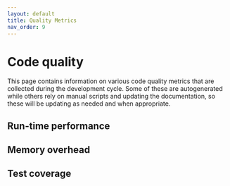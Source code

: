 ```yaml
---
layout: default
title: Quality Metrics
nav_order: 9
---
```


# Code quality

This page contains information on various code quality metrics
that are collected during the development cycle. Some of these
are autogenerated while others rely on manual scripts and updating
the documentation, so these will be updating as needed and when
appropriate.

## Run-time performance

<div id="timing"></div>
<script>
function mpld3_load_lib(url, callback){
  var s = document.createElement('script');
  s.src = url;
  s.async = true;
  s.onreadystatechange = s.onload = callback;
  s.onerror = function(){console.warn("failed to load library " + url);};
  document.getElementsByTagName("head")[0].appendChild(s);
}

if(typeof(mpld3) !== "undefined" && mpld3._mpld3IsLoaded){
   !function(mpld3){
       
       mpld3.draw_figure("timing", {"width": 640.0, "height": 480.0, "axes": [{"bbox": [0.125, 0.10999999999999999, 0.775, 0.77], "xlim": [18988.95, 19012.05], "ylim": [0.0, 2.0], "xdomain": [[2021, 11, 27, 22, 48, 0, 0.0], [2022, 0, 20, 1, 12, 0, 0.0]], "ydomain": [0.0, 2.0], "xscale": "date", "yscale": "linear", "axes": [{"position": "bottom", "nticks": 6, "tickvalues": null, "tickformat_formatter": "", "tickformat": null, "scale": "linear", "fontsize": 10.0, "grid": {"gridOn": true, "color": "#B0B0B0", "dasharray": "none", "alpha": 1.0}, "visible": true}, {"position": "left", "nticks": 9, "tickvalues": null, "tickformat_formatter": "", "tickformat": null, "scale": "linear", "fontsize": 10.0, "grid": {"gridOn": true, "color": "#B0B0B0", "dasharray": "none", "alpha": 1.0}, "visible": true}], "axesbg": "#FFFFFF", "axesbgalpha": null, "zoomable": true, "id": "el735894924897504", "lines": [{"data": "data01", "xindex": 0, "yindex": 1, "coordinates": "data", "id": "el735895004565664", "color": "#0000FF", "linewidth": 1.5, "dasharray": "none", "alpha": 1, "zorder": 2, "drawstyle": "default"}, {"data": "data01", "xindex": 0, "yindex": 2, "coordinates": "data", "id": "el735895004872096", "color": "#007F00", "linewidth": 1.5, "dasharray": "none", "alpha": 1, "zorder": 2, "drawstyle": "default"}, {"data": "data01", "xindex": 0, "yindex": 3, "coordinates": "data", "id": "el735895004873248", "color": "#FF0000", "linewidth": 1.5, "dasharray": "none", "alpha": 1, "zorder": 2, "drawstyle": "default"}, {"data": "data01", "xindex": 0, "yindex": 4, "coordinates": "data", "id": "el735895004972768", "color": "#00BFBF", "linewidth": 1.5, "dasharray": "none", "alpha": 1, "zorder": 2, "drawstyle": "default"}, {"data": "data02", "xindex": 0, "yindex": 1, "coordinates": "axes", "id": "el735895004975024", "color": "#0000FF", "linewidth": 1.5, "dasharray": "none", "alpha": 1, "zorder": 1000002.0, "drawstyle": "default"}, {"data": "data02", "xindex": 0, "yindex": 2, "coordinates": "axes", "id": "el735895005042736", "color": "#007F00", "linewidth": 1.5, "dasharray": "none", "alpha": 1, "zorder": 1000002.0, "drawstyle": "default"}, {"data": "data02", "xindex": 0, "yindex": 3, "coordinates": "axes", "id": "el735895005044416", "color": "#FF0000", "linewidth": 1.5, "dasharray": "none", "alpha": 1, "zorder": 1000002.0, "drawstyle": "default"}, {"data": "data02", "xindex": 0, "yindex": 4, "coordinates": "axes", "id": "el735895005075264", "color": "#00BFBF", "linewidth": 1.5, "dasharray": "none", "alpha": 1, "zorder": 1000002.0, "drawstyle": "default"}], "paths": [{"data": "data04", "xindex": 0, "yindex": 1, "coordinates": "axes", "pathcodes": ["M", "L", "S", "L", "S", "L", "S", "L", "S", "Z"], "id": "el735895004973488", "dasharray": "none", "alpha": 0.8, "facecolor": "rgba(255, 255, 255, 0.8)", "edgecolor": "rgba(204, 204, 204, 0.8)", "edgewidth": 1.0, "zorder": 1000000.0}], "markers": [{"data": "data01", "xindex": 0, "yindex": 1, "coordinates": "data", "id": "el735895004565664pts", "facecolor": "#0000FF", "edgecolor": "#0000FF", "edgewidth": 1.0, "alpha": 1, "zorder": 2, "markerpath": [[[0.0, 3.0], [0.7956093000000001, 3.0], [1.5587396123545605, 2.683901074764725], [2.121320343559643, 2.121320343559643], [2.683901074764725, 1.5587396123545605], [3.0, 0.7956093000000001], [3.0, 0.0], [3.0, -0.7956093000000001], [2.683901074764725, -1.5587396123545605], [2.121320343559643, -2.121320343559643], [1.5587396123545605, -2.683901074764725], [0.7956093000000001, -3.0], [0.0, -3.0], [-0.7956093000000001, -3.0], [-1.5587396123545605, -2.683901074764725], [-2.121320343559643, -2.121320343559643], [-2.683901074764725, -1.5587396123545605], [-3.0, -0.7956093000000001], [-3.0, 0.0], [-3.0, 0.7956093000000001], [-2.683901074764725, 1.5587396123545605], [-2.121320343559643, 2.121320343559643], [-1.5587396123545605, 2.683901074764725], [-0.7956093000000001, 3.0], [0.0, 3.0]], ["M", "C", "C", "C", "C", "C", "C", "C", "C", "Z"]]}, {"data": "data01", "xindex": 0, "yindex": 2, "coordinates": "data", "id": "el735895004872096pts", "facecolor": "#007F00", "edgecolor": "#007F00", "edgewidth": 1.0, "alpha": 1, "zorder": 2, "markerpath": [[[0.0, 3.0], [0.7956093000000001, 3.0], [1.5587396123545605, 2.683901074764725], [2.121320343559643, 2.121320343559643], [2.683901074764725, 1.5587396123545605], [3.0, 0.7956093000000001], [3.0, 0.0], [3.0, -0.7956093000000001], [2.683901074764725, -1.5587396123545605], [2.121320343559643, -2.121320343559643], [1.5587396123545605, -2.683901074764725], [0.7956093000000001, -3.0], [0.0, -3.0], [-0.7956093000000001, -3.0], [-1.5587396123545605, -2.683901074764725], [-2.121320343559643, -2.121320343559643], [-2.683901074764725, -1.5587396123545605], [-3.0, -0.7956093000000001], [-3.0, 0.0], [-3.0, 0.7956093000000001], [-2.683901074764725, 1.5587396123545605], [-2.121320343559643, 2.121320343559643], [-1.5587396123545605, 2.683901074764725], [-0.7956093000000001, 3.0], [0.0, 3.0]], ["M", "C", "C", "C", "C", "C", "C", "C", "C", "Z"]]}, {"data": "data01", "xindex": 0, "yindex": 3, "coordinates": "data", "id": "el735895004873248pts", "facecolor": "#FF0000", "edgecolor": "#FF0000", "edgewidth": 1.0, "alpha": 1, "zorder": 2, "markerpath": [[[0.0, 3.0], [0.7956093000000001, 3.0], [1.5587396123545605, 2.683901074764725], [2.121320343559643, 2.121320343559643], [2.683901074764725, 1.5587396123545605], [3.0, 0.7956093000000001], [3.0, 0.0], [3.0, -0.7956093000000001], [2.683901074764725, -1.5587396123545605], [2.121320343559643, -2.121320343559643], [1.5587396123545605, -2.683901074764725], [0.7956093000000001, -3.0], [0.0, -3.0], [-0.7956093000000001, -3.0], [-1.5587396123545605, -2.683901074764725], [-2.121320343559643, -2.121320343559643], [-2.683901074764725, -1.5587396123545605], [-3.0, -0.7956093000000001], [-3.0, 0.0], [-3.0, 0.7956093000000001], [-2.683901074764725, 1.5587396123545605], [-2.121320343559643, 2.121320343559643], [-1.5587396123545605, 2.683901074764725], [-0.7956093000000001, 3.0], [0.0, 3.0]], ["M", "C", "C", "C", "C", "C", "C", "C", "C", "Z"]]}, {"data": "data01", "xindex": 0, "yindex": 5, "coordinates": "data", "id": "el735895004972768pts", "facecolor": "#00BFBF", "edgecolor": "#00BFBF", "edgewidth": 1.0, "alpha": 1, "zorder": 2, "markerpath": [[[0.0, 3.0], [0.7956093000000001, 3.0], [1.5587396123545605, 2.683901074764725], [2.121320343559643, 2.121320343559643], [2.683901074764725, 1.5587396123545605], [3.0, 0.7956093000000001], [3.0, 0.0], [3.0, -0.7956093000000001], [2.683901074764725, -1.5587396123545605], [2.121320343559643, -2.121320343559643], [1.5587396123545605, -2.683901074764725], [0.7956093000000001, -3.0], [0.0, -3.0], [-0.7956093000000001, -3.0], [-1.5587396123545605, -2.683901074764725], [-2.121320343559643, -2.121320343559643], [-2.683901074764725, -1.5587396123545605], [-3.0, -0.7956093000000001], [-3.0, 0.0], [-3.0, 0.7956093000000001], [-2.683901074764725, 1.5587396123545605], [-2.121320343559643, 2.121320343559643], [-1.5587396123545605, 2.683901074764725], [-0.7956093000000001, 3.0], [0.0, 3.0]], ["M", "C", "C", "C", "C", "C", "C", "C", "C", "Z"]]}, {"data": "data03", "xindex": 0, "yindex": 1, "coordinates": "axes", "id": "el735895004975312pts", "facecolor": "#0000FF", "edgecolor": "#0000FF", "edgewidth": 1.0, "alpha": 1, "zorder": 1000002.0, "markerpath": [[[0.0, 3.0], [0.7956093000000001, 3.0], [1.5587396123545605, 2.683901074764725], [2.121320343559643, 2.121320343559643], [2.683901074764725, 1.5587396123545605], [3.0, 0.7956093000000001], [3.0, 0.0], [3.0, -0.7956093000000001], [2.683901074764725, -1.5587396123545605], [2.121320343559643, -2.121320343559643], [1.5587396123545605, -2.683901074764725], [0.7956093000000001, -3.0], [0.0, -3.0], [-0.7956093000000001, -3.0], [-1.5587396123545605, -2.683901074764725], [-2.121320343559643, -2.121320343559643], [-2.683901074764725, -1.5587396123545605], [-3.0, -0.7956093000000001], [-3.0, 0.0], [-3.0, 0.7956093000000001], [-2.683901074764725, 1.5587396123545605], [-2.121320343559643, 2.121320343559643], [-1.5587396123545605, 2.683901074764725], [-0.7956093000000001, 3.0], [0.0, 3.0]], ["M", "C", "C", "C", "C", "C", "C", "C", "C", "Z"]]}, {"data": "data03", "xindex": 0, "yindex": 2, "coordinates": "axes", "id": "el735895004975168pts", "facecolor": "#007F00", "edgecolor": "#007F00", "edgewidth": 1.0, "alpha": 1, "zorder": 1000002.0, "markerpath": [[[0.0, 3.0], [0.7956093000000001, 3.0], [1.5587396123545605, 2.683901074764725], [2.121320343559643, 2.121320343559643], [2.683901074764725, 1.5587396123545605], [3.0, 0.7956093000000001], [3.0, 0.0], [3.0, -0.7956093000000001], [2.683901074764725, -1.5587396123545605], [2.121320343559643, -2.121320343559643], [1.5587396123545605, -2.683901074764725], [0.7956093000000001, -3.0], [0.0, -3.0], [-0.7956093000000001, -3.0], [-1.5587396123545605, -2.683901074764725], [-2.121320343559643, -2.121320343559643], [-2.683901074764725, -1.5587396123545605], [-3.0, -0.7956093000000001], [-3.0, 0.0], [-3.0, 0.7956093000000001], [-2.683901074764725, 1.5587396123545605], [-2.121320343559643, 2.121320343559643], [-1.5587396123545605, 2.683901074764725], [-0.7956093000000001, 3.0], [0.0, 3.0]], ["M", "C", "C", "C", "C", "C", "C", "C", "C", "Z"]]}, {"data": "data03", "xindex": 0, "yindex": 3, "coordinates": "axes", "id": "el735895005044704pts", "facecolor": "#FF0000", "edgecolor": "#FF0000", "edgewidth": 1.0, "alpha": 1, "zorder": 1000002.0, "markerpath": [[[0.0, 3.0], [0.7956093000000001, 3.0], [1.5587396123545605, 2.683901074764725], [2.121320343559643, 2.121320343559643], [2.683901074764725, 1.5587396123545605], [3.0, 0.7956093000000001], [3.0, 0.0], [3.0, -0.7956093000000001], [2.683901074764725, -1.5587396123545605], [2.121320343559643, -2.121320343559643], [1.5587396123545605, -2.683901074764725], [0.7956093000000001, -3.0], [0.0, -3.0], [-0.7956093000000001, -3.0], [-1.5587396123545605, -2.683901074764725], [-2.121320343559643, -2.121320343559643], [-2.683901074764725, -1.5587396123545605], [-3.0, -0.7956093000000001], [-3.0, 0.0], [-3.0, 0.7956093000000001], [-2.683901074764725, 1.5587396123545605], [-2.121320343559643, 2.121320343559643], [-1.5587396123545605, 2.683901074764725], [-0.7956093000000001, 3.0], [0.0, 3.0]], ["M", "C", "C", "C", "C", "C", "C", "C", "C", "Z"]]}, {"data": "data03", "xindex": 0, "yindex": 4, "coordinates": "axes", "id": "el735895005075552pts", "facecolor": "#00BFBF", "edgecolor": "#00BFBF", "edgewidth": 1.0, "alpha": 1, "zorder": 1000002.0, "markerpath": [[[0.0, 3.0], [0.7956093000000001, 3.0], [1.5587396123545605, 2.683901074764725], [2.121320343559643, 2.121320343559643], [2.683901074764725, 1.5587396123545605], [3.0, 0.7956093000000001], [3.0, 0.0], [3.0, -0.7956093000000001], [2.683901074764725, -1.5587396123545605], [2.121320343559643, -2.121320343559643], [1.5587396123545605, -2.683901074764725], [0.7956093000000001, -3.0], [0.0, -3.0], [-0.7956093000000001, -3.0], [-1.5587396123545605, -2.683901074764725], [-2.121320343559643, -2.121320343559643], [-2.683901074764725, -1.5587396123545605], [-3.0, -0.7956093000000001], [-3.0, 0.0], [-3.0, 0.7956093000000001], [-2.683901074764725, 1.5587396123545605], [-2.121320343559643, 2.121320343559643], [-1.5587396123545605, 2.683901074764725], [-0.7956093000000001, 3.0], [0.0, 3.0]], ["M", "C", "C", "C", "C", "C", "C", "C", "C", "Z"]]}], "texts": [{"text": "Commit date", "position": [0.5, -0.07921476671476674], "coordinates": "axes", "h_anchor": "middle", "v_baseline": "hanging", "rotation": -0.0, "fontsize": 10.0, "color": "#000000", "alpha": 1, "zorder": 3, "id": "el735895004562976"}, {"text": "Time to solution (s)", "position": [-0.09279793906810037, 0.5], "coordinates": "axes", "h_anchor": "middle", "v_baseline": "auto", "rotation": -90.0, "fontsize": 10.0, "color": "#000000", "alpha": 1, "zorder": 3, "id": "el735895004564416"}, {"text": "5x5 Wind Farm Timing Test", "position": [0.5, 1.0225468975468974], "coordinates": "axes", "h_anchor": "middle", "v_baseline": "auto", "rotation": -0.0, "fontsize": 12.0, "color": "#000000", "alpha": 1, "zorder": 3, "id": "el735895004656400"}, {"text": "Jensen / Jimenez", "position": [0.10360663082437274, 0.21194083694083696], "coordinates": "axes", "h_anchor": "start", "v_baseline": "auto", "rotation": -0.0, "fontsize": 10.0, "color": "#000000", "alpha": 1, "zorder": 1000003.0, "id": "el735895004974208"}, {"text": "Gauss", "position": [0.10360663082437274, 0.15527296777296776], "coordinates": "axes", "h_anchor": "start", "v_baseline": "auto", "rotation": -0.0, "fontsize": 10.0, "color": "#000000", "alpha": 1, "zorder": 1000003.0, "id": "el735895005041920"}, {"text": "GCH", "position": [0.10360663082437274, 0.09860509860509861], "coordinates": "axes", "h_anchor": "start", "v_baseline": "auto", "rotation": -0.0, "fontsize": 10.0, "color": "#000000", "alpha": 1, "zorder": 1000003.0, "id": "el735895005043600"}, {"text": "Cumulative-Curl", "position": [0.10360663082437274, 0.04193722943722944], "coordinates": "axes", "h_anchor": "start", "v_baseline": "auto", "rotation": -0.0, "fontsize": 10.0, "color": "#000000", "alpha": 1, "zorder": 1000003.0, "id": "el735895005045712"}], "collections": [], "images": [], "sharex": [], "sharey": []}], "data": {"data01": [[18990.0, 1.269101, 1.258412, 1.643206, NaN, NaN], [18995.0, 0.68672, 1.235425, 1.802601, NaN, NaN], [18996.0, 0.433525, 0.906505, 1.517391, NaN, NaN], [18998.0, 0.446517, 0.926989, 1.495375, NaN, NaN], [19002.0, 0.422206, 0.910346, 1.50433, NaN, NaN], [19003.0, 0.433348, 0.902654, 1.572844, NaN, NaN], [19004.0, 0.433827, 0.906263, 1.541356, NaN, NaN], [19005.0, 0.440752, 0.924481, 1.487576, NaN, NaN], [19006.0, 0.449687, 0.909984, 1.54074, NaN, NaN], [19006.0, 0.437149, 0.878757, 1.576347, NaN, NaN], [19010.0, 0.489827, 0.93064, 1.547447, 1.39845, 1.39845], [19011.0, 0.529105, 0.957416, 1.550028, 1.340964, 1.340964]], "data02": [[0.025201612903225812, 0.22509319384319387, 0.16842532467532467, 0.11175745550745551, 0.05508958633958634], [0.0812051971326165, 0.22509319384319387, 0.16842532467532467, 0.11175745550745551, 0.05508958633958634]], "data03": [[0.05320340501792115, 0.22509319384319387, 0.16842532467532467, 0.11175745550745551, 0.05508958633958634]], "data04": [[0.01960125448028671, 0.018789081289081272], [0.33803763440860213, 0.018789081289081272], [0.3436379928315413, 0.018789081289081272], [0.3436379928315413, 0.026304713804713803], [0.3436379928315413, 0.2492183742183742], [0.3436379928315413, 0.2567340067340067], [0.33803763440860213, 0.2567340067340067], [0.01960125448028671, 0.2567340067340067], [0.014000896057347667, 0.2567340067340067], [0.014000896057347667, 0.2492183742183742], [0.014000896057347667, 0.026304713804713803], [0.014000896057347667, 0.018789081289081272], [0.01960125448028671, 0.018789081289081272]]}, "id": "el735894924635744", "plugins": [{"type": "reset"}, {"type": "zoom", "button": true, "enabled": false}, {"type": "boxzoom", "button": true, "enabled": false}]});
   }(mpld3);
}else if(typeof define === "function" && define.amd){
   require.config({paths: {d3: "https://d3js.org/d3.v5"}});
   require(["d3"], function(d3){
      window.d3 = d3;
      mpld3_load_lib("https://mpld3.github.io/js/mpld3.v0.5.7.js", function(){
         
         mpld3.draw_figure("timing", {"width": 640.0, "height": 480.0, "axes": [{"bbox": [0.125, 0.10999999999999999, 0.775, 0.77], "xlim": [18988.95, 19012.05], "ylim": [0.0, 2.0], "xdomain": [[2021, 11, 27, 22, 48, 0, 0.0], [2022, 0, 20, 1, 12, 0, 0.0]], "ydomain": [0.0, 2.0], "xscale": "date", "yscale": "linear", "axes": [{"position": "bottom", "nticks": 6, "tickvalues": null, "tickformat_formatter": "", "tickformat": null, "scale": "linear", "fontsize": 10.0, "grid": {"gridOn": true, "color": "#B0B0B0", "dasharray": "none", "alpha": 1.0}, "visible": true}, {"position": "left", "nticks": 9, "tickvalues": null, "tickformat_formatter": "", "tickformat": null, "scale": "linear", "fontsize": 10.0, "grid": {"gridOn": true, "color": "#B0B0B0", "dasharray": "none", "alpha": 1.0}, "visible": true}], "axesbg": "#FFFFFF", "axesbgalpha": null, "zoomable": true, "id": "el735894924897504", "lines": [{"data": "data01", "xindex": 0, "yindex": 1, "coordinates": "data", "id": "el735895004565664", "color": "#0000FF", "linewidth": 1.5, "dasharray": "none", "alpha": 1, "zorder": 2, "drawstyle": "default"}, {"data": "data01", "xindex": 0, "yindex": 2, "coordinates": "data", "id": "el735895004872096", "color": "#007F00", "linewidth": 1.5, "dasharray": "none", "alpha": 1, "zorder": 2, "drawstyle": "default"}, {"data": "data01", "xindex": 0, "yindex": 3, "coordinates": "data", "id": "el735895004873248", "color": "#FF0000", "linewidth": 1.5, "dasharray": "none", "alpha": 1, "zorder": 2, "drawstyle": "default"}, {"data": "data01", "xindex": 0, "yindex": 4, "coordinates": "data", "id": "el735895004972768", "color": "#00BFBF", "linewidth": 1.5, "dasharray": "none", "alpha": 1, "zorder": 2, "drawstyle": "default"}, {"data": "data02", "xindex": 0, "yindex": 1, "coordinates": "axes", "id": "el735895004975024", "color": "#0000FF", "linewidth": 1.5, "dasharray": "none", "alpha": 1, "zorder": 1000002.0, "drawstyle": "default"}, {"data": "data02", "xindex": 0, "yindex": 2, "coordinates": "axes", "id": "el735895005042736", "color": "#007F00", "linewidth": 1.5, "dasharray": "none", "alpha": 1, "zorder": 1000002.0, "drawstyle": "default"}, {"data": "data02", "xindex": 0, "yindex": 3, "coordinates": "axes", "id": "el735895005044416", "color": "#FF0000", "linewidth": 1.5, "dasharray": "none", "alpha": 1, "zorder": 1000002.0, "drawstyle": "default"}, {"data": "data02", "xindex": 0, "yindex": 4, "coordinates": "axes", "id": "el735895005075264", "color": "#00BFBF", "linewidth": 1.5, "dasharray": "none", "alpha": 1, "zorder": 1000002.0, "drawstyle": "default"}], "paths": [{"data": "data04", "xindex": 0, "yindex": 1, "coordinates": "axes", "pathcodes": ["M", "L", "S", "L", "S", "L", "S", "L", "S", "Z"], "id": "el735895004973488", "dasharray": "none", "alpha": 0.8, "facecolor": "rgba(255, 255, 255, 0.8)", "edgecolor": "rgba(204, 204, 204, 0.8)", "edgewidth": 1.0, "zorder": 1000000.0}], "markers": [{"data": "data01", "xindex": 0, "yindex": 1, "coordinates": "data", "id": "el735895004565664pts", "facecolor": "#0000FF", "edgecolor": "#0000FF", "edgewidth": 1.0, "alpha": 1, "zorder": 2, "markerpath": [[[0.0, 3.0], [0.7956093000000001, 3.0], [1.5587396123545605, 2.683901074764725], [2.121320343559643, 2.121320343559643], [2.683901074764725, 1.5587396123545605], [3.0, 0.7956093000000001], [3.0, 0.0], [3.0, -0.7956093000000001], [2.683901074764725, -1.5587396123545605], [2.121320343559643, -2.121320343559643], [1.5587396123545605, -2.683901074764725], [0.7956093000000001, -3.0], [0.0, -3.0], [-0.7956093000000001, -3.0], [-1.5587396123545605, -2.683901074764725], [-2.121320343559643, -2.121320343559643], [-2.683901074764725, -1.5587396123545605], [-3.0, -0.7956093000000001], [-3.0, 0.0], [-3.0, 0.7956093000000001], [-2.683901074764725, 1.5587396123545605], [-2.121320343559643, 2.121320343559643], [-1.5587396123545605, 2.683901074764725], [-0.7956093000000001, 3.0], [0.0, 3.0]], ["M", "C", "C", "C", "C", "C", "C", "C", "C", "Z"]]}, {"data": "data01", "xindex": 0, "yindex": 2, "coordinates": "data", "id": "el735895004872096pts", "facecolor": "#007F00", "edgecolor": "#007F00", "edgewidth": 1.0, "alpha": 1, "zorder": 2, "markerpath": [[[0.0, 3.0], [0.7956093000000001, 3.0], [1.5587396123545605, 2.683901074764725], [2.121320343559643, 2.121320343559643], [2.683901074764725, 1.5587396123545605], [3.0, 0.7956093000000001], [3.0, 0.0], [3.0, -0.7956093000000001], [2.683901074764725, -1.5587396123545605], [2.121320343559643, -2.121320343559643], [1.5587396123545605, -2.683901074764725], [0.7956093000000001, -3.0], [0.0, -3.0], [-0.7956093000000001, -3.0], [-1.5587396123545605, -2.683901074764725], [-2.121320343559643, -2.121320343559643], [-2.683901074764725, -1.5587396123545605], [-3.0, -0.7956093000000001], [-3.0, 0.0], [-3.0, 0.7956093000000001], [-2.683901074764725, 1.5587396123545605], [-2.121320343559643, 2.121320343559643], [-1.5587396123545605, 2.683901074764725], [-0.7956093000000001, 3.0], [0.0, 3.0]], ["M", "C", "C", "C", "C", "C", "C", "C", "C", "Z"]]}, {"data": "data01", "xindex": 0, "yindex": 3, "coordinates": "data", "id": "el735895004873248pts", "facecolor": "#FF0000", "edgecolor": "#FF0000", "edgewidth": 1.0, "alpha": 1, "zorder": 2, "markerpath": [[[0.0, 3.0], [0.7956093000000001, 3.0], [1.5587396123545605, 2.683901074764725], [2.121320343559643, 2.121320343559643], [2.683901074764725, 1.5587396123545605], [3.0, 0.7956093000000001], [3.0, 0.0], [3.0, -0.7956093000000001], [2.683901074764725, -1.5587396123545605], [2.121320343559643, -2.121320343559643], [1.5587396123545605, -2.683901074764725], [0.7956093000000001, -3.0], [0.0, -3.0], [-0.7956093000000001, -3.0], [-1.5587396123545605, -2.683901074764725], [-2.121320343559643, -2.121320343559643], [-2.683901074764725, -1.5587396123545605], [-3.0, -0.7956093000000001], [-3.0, 0.0], [-3.0, 0.7956093000000001], [-2.683901074764725, 1.5587396123545605], [-2.121320343559643, 2.121320343559643], [-1.5587396123545605, 2.683901074764725], [-0.7956093000000001, 3.0], [0.0, 3.0]], ["M", "C", "C", "C", "C", "C", "C", "C", "C", "Z"]]}, {"data": "data01", "xindex": 0, "yindex": 5, "coordinates": "data", "id": "el735895004972768pts", "facecolor": "#00BFBF", "edgecolor": "#00BFBF", "edgewidth": 1.0, "alpha": 1, "zorder": 2, "markerpath": [[[0.0, 3.0], [0.7956093000000001, 3.0], [1.5587396123545605, 2.683901074764725], [2.121320343559643, 2.121320343559643], [2.683901074764725, 1.5587396123545605], [3.0, 0.7956093000000001], [3.0, 0.0], [3.0, -0.7956093000000001], [2.683901074764725, -1.5587396123545605], [2.121320343559643, -2.121320343559643], [1.5587396123545605, -2.683901074764725], [0.7956093000000001, -3.0], [0.0, -3.0], [-0.7956093000000001, -3.0], [-1.5587396123545605, -2.683901074764725], [-2.121320343559643, -2.121320343559643], [-2.683901074764725, -1.5587396123545605], [-3.0, -0.7956093000000001], [-3.0, 0.0], [-3.0, 0.7956093000000001], [-2.683901074764725, 1.5587396123545605], [-2.121320343559643, 2.121320343559643], [-1.5587396123545605, 2.683901074764725], [-0.7956093000000001, 3.0], [0.0, 3.0]], ["M", "C", "C", "C", "C", "C", "C", "C", "C", "Z"]]}, {"data": "data03", "xindex": 0, "yindex": 1, "coordinates": "axes", "id": "el735895004975312pts", "facecolor": "#0000FF", "edgecolor": "#0000FF", "edgewidth": 1.0, "alpha": 1, "zorder": 1000002.0, "markerpath": [[[0.0, 3.0], [0.7956093000000001, 3.0], [1.5587396123545605, 2.683901074764725], [2.121320343559643, 2.121320343559643], [2.683901074764725, 1.5587396123545605], [3.0, 0.7956093000000001], [3.0, 0.0], [3.0, -0.7956093000000001], [2.683901074764725, -1.5587396123545605], [2.121320343559643, -2.121320343559643], [1.5587396123545605, -2.683901074764725], [0.7956093000000001, -3.0], [0.0, -3.0], [-0.7956093000000001, -3.0], [-1.5587396123545605, -2.683901074764725], [-2.121320343559643, -2.121320343559643], [-2.683901074764725, -1.5587396123545605], [-3.0, -0.7956093000000001], [-3.0, 0.0], [-3.0, 0.7956093000000001], [-2.683901074764725, 1.5587396123545605], [-2.121320343559643, 2.121320343559643], [-1.5587396123545605, 2.683901074764725], [-0.7956093000000001, 3.0], [0.0, 3.0]], ["M", "C", "C", "C", "C", "C", "C", "C", "C", "Z"]]}, {"data": "data03", "xindex": 0, "yindex": 2, "coordinates": "axes", "id": "el735895004975168pts", "facecolor": "#007F00", "edgecolor": "#007F00", "edgewidth": 1.0, "alpha": 1, "zorder": 1000002.0, "markerpath": [[[0.0, 3.0], [0.7956093000000001, 3.0], [1.5587396123545605, 2.683901074764725], [2.121320343559643, 2.121320343559643], [2.683901074764725, 1.5587396123545605], [3.0, 0.7956093000000001], [3.0, 0.0], [3.0, -0.7956093000000001], [2.683901074764725, -1.5587396123545605], [2.121320343559643, -2.121320343559643], [1.5587396123545605, -2.683901074764725], [0.7956093000000001, -3.0], [0.0, -3.0], [-0.7956093000000001, -3.0], [-1.5587396123545605, -2.683901074764725], [-2.121320343559643, -2.121320343559643], [-2.683901074764725, -1.5587396123545605], [-3.0, -0.7956093000000001], [-3.0, 0.0], [-3.0, 0.7956093000000001], [-2.683901074764725, 1.5587396123545605], [-2.121320343559643, 2.121320343559643], [-1.5587396123545605, 2.683901074764725], [-0.7956093000000001, 3.0], [0.0, 3.0]], ["M", "C", "C", "C", "C", "C", "C", "C", "C", "Z"]]}, {"data": "data03", "xindex": 0, "yindex": 3, "coordinates": "axes", "id": "el735895005044704pts", "facecolor": "#FF0000", "edgecolor": "#FF0000", "edgewidth": 1.0, "alpha": 1, "zorder": 1000002.0, "markerpath": [[[0.0, 3.0], [0.7956093000000001, 3.0], [1.5587396123545605, 2.683901074764725], [2.121320343559643, 2.121320343559643], [2.683901074764725, 1.5587396123545605], [3.0, 0.7956093000000001], [3.0, 0.0], [3.0, -0.7956093000000001], [2.683901074764725, -1.5587396123545605], [2.121320343559643, -2.121320343559643], [1.5587396123545605, -2.683901074764725], [0.7956093000000001, -3.0], [0.0, -3.0], [-0.7956093000000001, -3.0], [-1.5587396123545605, -2.683901074764725], [-2.121320343559643, -2.121320343559643], [-2.683901074764725, -1.5587396123545605], [-3.0, -0.7956093000000001], [-3.0, 0.0], [-3.0, 0.7956093000000001], [-2.683901074764725, 1.5587396123545605], [-2.121320343559643, 2.121320343559643], [-1.5587396123545605, 2.683901074764725], [-0.7956093000000001, 3.0], [0.0, 3.0]], ["M", "C", "C", "C", "C", "C", "C", "C", "C", "Z"]]}, {"data": "data03", "xindex": 0, "yindex": 4, "coordinates": "axes", "id": "el735895005075552pts", "facecolor": "#00BFBF", "edgecolor": "#00BFBF", "edgewidth": 1.0, "alpha": 1, "zorder": 1000002.0, "markerpath": [[[0.0, 3.0], [0.7956093000000001, 3.0], [1.5587396123545605, 2.683901074764725], [2.121320343559643, 2.121320343559643], [2.683901074764725, 1.5587396123545605], [3.0, 0.7956093000000001], [3.0, 0.0], [3.0, -0.7956093000000001], [2.683901074764725, -1.5587396123545605], [2.121320343559643, -2.121320343559643], [1.5587396123545605, -2.683901074764725], [0.7956093000000001, -3.0], [0.0, -3.0], [-0.7956093000000001, -3.0], [-1.5587396123545605, -2.683901074764725], [-2.121320343559643, -2.121320343559643], [-2.683901074764725, -1.5587396123545605], [-3.0, -0.7956093000000001], [-3.0, 0.0], [-3.0, 0.7956093000000001], [-2.683901074764725, 1.5587396123545605], [-2.121320343559643, 2.121320343559643], [-1.5587396123545605, 2.683901074764725], [-0.7956093000000001, 3.0], [0.0, 3.0]], ["M", "C", "C", "C", "C", "C", "C", "C", "C", "Z"]]}], "texts": [{"text": "Commit date", "position": [0.5, -0.07921476671476674], "coordinates": "axes", "h_anchor": "middle", "v_baseline": "hanging", "rotation": -0.0, "fontsize": 10.0, "color": "#000000", "alpha": 1, "zorder": 3, "id": "el735895004562976"}, {"text": "Time to solution (s)", "position": [-0.09279793906810037, 0.5], "coordinates": "axes", "h_anchor": "middle", "v_baseline": "auto", "rotation": -90.0, "fontsize": 10.0, "color": "#000000", "alpha": 1, "zorder": 3, "id": "el735895004564416"}, {"text": "5x5 Wind Farm Timing Test", "position": [0.5, 1.0225468975468974], "coordinates": "axes", "h_anchor": "middle", "v_baseline": "auto", "rotation": -0.0, "fontsize": 12.0, "color": "#000000", "alpha": 1, "zorder": 3, "id": "el735895004656400"}, {"text": "Jensen / Jimenez", "position": [0.10360663082437274, 0.21194083694083696], "coordinates": "axes", "h_anchor": "start", "v_baseline": "auto", "rotation": -0.0, "fontsize": 10.0, "color": "#000000", "alpha": 1, "zorder": 1000003.0, "id": "el735895004974208"}, {"text": "Gauss", "position": [0.10360663082437274, 0.15527296777296776], "coordinates": "axes", "h_anchor": "start", "v_baseline": "auto", "rotation": -0.0, "fontsize": 10.0, "color": "#000000", "alpha": 1, "zorder": 1000003.0, "id": "el735895005041920"}, {"text": "GCH", "position": [0.10360663082437274, 0.09860509860509861], "coordinates": "axes", "h_anchor": "start", "v_baseline": "auto", "rotation": -0.0, "fontsize": 10.0, "color": "#000000", "alpha": 1, "zorder": 1000003.0, "id": "el735895005043600"}, {"text": "Cumulative-Curl", "position": [0.10360663082437274, 0.04193722943722944], "coordinates": "axes", "h_anchor": "start", "v_baseline": "auto", "rotation": -0.0, "fontsize": 10.0, "color": "#000000", "alpha": 1, "zorder": 1000003.0, "id": "el735895005045712"}], "collections": [], "images": [], "sharex": [], "sharey": []}], "data": {"data01": [[18990.0, 1.269101, 1.258412, 1.643206, NaN, NaN], [18995.0, 0.68672, 1.235425, 1.802601, NaN, NaN], [18996.0, 0.433525, 0.906505, 1.517391, NaN, NaN], [18998.0, 0.446517, 0.926989, 1.495375, NaN, NaN], [19002.0, 0.422206, 0.910346, 1.50433, NaN, NaN], [19003.0, 0.433348, 0.902654, 1.572844, NaN, NaN], [19004.0, 0.433827, 0.906263, 1.541356, NaN, NaN], [19005.0, 0.440752, 0.924481, 1.487576, NaN, NaN], [19006.0, 0.449687, 0.909984, 1.54074, NaN, NaN], [19006.0, 0.437149, 0.878757, 1.576347, NaN, NaN], [19010.0, 0.489827, 0.93064, 1.547447, 1.39845, 1.39845], [19011.0, 0.529105, 0.957416, 1.550028, 1.340964, 1.340964]], "data02": [[0.025201612903225812, 0.22509319384319387, 0.16842532467532467, 0.11175745550745551, 0.05508958633958634], [0.0812051971326165, 0.22509319384319387, 0.16842532467532467, 0.11175745550745551, 0.05508958633958634]], "data03": [[0.05320340501792115, 0.22509319384319387, 0.16842532467532467, 0.11175745550745551, 0.05508958633958634]], "data04": [[0.01960125448028671, 0.018789081289081272], [0.33803763440860213, 0.018789081289081272], [0.3436379928315413, 0.018789081289081272], [0.3436379928315413, 0.026304713804713803], [0.3436379928315413, 0.2492183742183742], [0.3436379928315413, 0.2567340067340067], [0.33803763440860213, 0.2567340067340067], [0.01960125448028671, 0.2567340067340067], [0.014000896057347667, 0.2567340067340067], [0.014000896057347667, 0.2492183742183742], [0.014000896057347667, 0.026304713804713803], [0.014000896057347667, 0.018789081289081272], [0.01960125448028671, 0.018789081289081272]]}, "id": "el735894924635744", "plugins": [{"type": "reset"}, {"type": "zoom", "button": true, "enabled": false}, {"type": "boxzoom", "button": true, "enabled": false}]});
      });
    });
}else{
    mpld3_load_lib("https://d3js.org/d3.v5.js", function(){
         mpld3_load_lib("https://mpld3.github.io/js/mpld3.v0.5.7.js", function(){
                 
                 mpld3.draw_figure("timing", {"width": 640.0, "height": 480.0, "axes": [{"bbox": [0.125, 0.10999999999999999, 0.775, 0.77], "xlim": [18988.95, 19012.05], "ylim": [0.0, 2.0], "xdomain": [[2021, 11, 27, 22, 48, 0, 0.0], [2022, 0, 20, 1, 12, 0, 0.0]], "ydomain": [0.0, 2.0], "xscale": "date", "yscale": "linear", "axes": [{"position": "bottom", "nticks": 6, "tickvalues": null, "tickformat_formatter": "", "tickformat": null, "scale": "linear", "fontsize": 10.0, "grid": {"gridOn": true, "color": "#B0B0B0", "dasharray": "none", "alpha": 1.0}, "visible": true}, {"position": "left", "nticks": 9, "tickvalues": null, "tickformat_formatter": "", "tickformat": null, "scale": "linear", "fontsize": 10.0, "grid": {"gridOn": true, "color": "#B0B0B0", "dasharray": "none", "alpha": 1.0}, "visible": true}], "axesbg": "#FFFFFF", "axesbgalpha": null, "zoomable": true, "id": "el735894924897504", "lines": [{"data": "data01", "xindex": 0, "yindex": 1, "coordinates": "data", "id": "el735895004565664", "color": "#0000FF", "linewidth": 1.5, "dasharray": "none", "alpha": 1, "zorder": 2, "drawstyle": "default"}, {"data": "data01", "xindex": 0, "yindex": 2, "coordinates": "data", "id": "el735895004872096", "color": "#007F00", "linewidth": 1.5, "dasharray": "none", "alpha": 1, "zorder": 2, "drawstyle": "default"}, {"data": "data01", "xindex": 0, "yindex": 3, "coordinates": "data", "id": "el735895004873248", "color": "#FF0000", "linewidth": 1.5, "dasharray": "none", "alpha": 1, "zorder": 2, "drawstyle": "default"}, {"data": "data01", "xindex": 0, "yindex": 4, "coordinates": "data", "id": "el735895004972768", "color": "#00BFBF", "linewidth": 1.5, "dasharray": "none", "alpha": 1, "zorder": 2, "drawstyle": "default"}, {"data": "data02", "xindex": 0, "yindex": 1, "coordinates": "axes", "id": "el735895004975024", "color": "#0000FF", "linewidth": 1.5, "dasharray": "none", "alpha": 1, "zorder": 1000002.0, "drawstyle": "default"}, {"data": "data02", "xindex": 0, "yindex": 2, "coordinates": "axes", "id": "el735895005042736", "color": "#007F00", "linewidth": 1.5, "dasharray": "none", "alpha": 1, "zorder": 1000002.0, "drawstyle": "default"}, {"data": "data02", "xindex": 0, "yindex": 3, "coordinates": "axes", "id": "el735895005044416", "color": "#FF0000", "linewidth": 1.5, "dasharray": "none", "alpha": 1, "zorder": 1000002.0, "drawstyle": "default"}, {"data": "data02", "xindex": 0, "yindex": 4, "coordinates": "axes", "id": "el735895005075264", "color": "#00BFBF", "linewidth": 1.5, "dasharray": "none", "alpha": 1, "zorder": 1000002.0, "drawstyle": "default"}], "paths": [{"data": "data04", "xindex": 0, "yindex": 1, "coordinates": "axes", "pathcodes": ["M", "L", "S", "L", "S", "L", "S", "L", "S", "Z"], "id": "el735895004973488", "dasharray": "none", "alpha": 0.8, "facecolor": "rgba(255, 255, 255, 0.8)", "edgecolor": "rgba(204, 204, 204, 0.8)", "edgewidth": 1.0, "zorder": 1000000.0}], "markers": [{"data": "data01", "xindex": 0, "yindex": 1, "coordinates": "data", "id": "el735895004565664pts", "facecolor": "#0000FF", "edgecolor": "#0000FF", "edgewidth": 1.0, "alpha": 1, "zorder": 2, "markerpath": [[[0.0, 3.0], [0.7956093000000001, 3.0], [1.5587396123545605, 2.683901074764725], [2.121320343559643, 2.121320343559643], [2.683901074764725, 1.5587396123545605], [3.0, 0.7956093000000001], [3.0, 0.0], [3.0, -0.7956093000000001], [2.683901074764725, -1.5587396123545605], [2.121320343559643, -2.121320343559643], [1.5587396123545605, -2.683901074764725], [0.7956093000000001, -3.0], [0.0, -3.0], [-0.7956093000000001, -3.0], [-1.5587396123545605, -2.683901074764725], [-2.121320343559643, -2.121320343559643], [-2.683901074764725, -1.5587396123545605], [-3.0, -0.7956093000000001], [-3.0, 0.0], [-3.0, 0.7956093000000001], [-2.683901074764725, 1.5587396123545605], [-2.121320343559643, 2.121320343559643], [-1.5587396123545605, 2.683901074764725], [-0.7956093000000001, 3.0], [0.0, 3.0]], ["M", "C", "C", "C", "C", "C", "C", "C", "C", "Z"]]}, {"data": "data01", "xindex": 0, "yindex": 2, "coordinates": "data", "id": "el735895004872096pts", "facecolor": "#007F00", "edgecolor": "#007F00", "edgewidth": 1.0, "alpha": 1, "zorder": 2, "markerpath": [[[0.0, 3.0], [0.7956093000000001, 3.0], [1.5587396123545605, 2.683901074764725], [2.121320343559643, 2.121320343559643], [2.683901074764725, 1.5587396123545605], [3.0, 0.7956093000000001], [3.0, 0.0], [3.0, -0.7956093000000001], [2.683901074764725, -1.5587396123545605], [2.121320343559643, -2.121320343559643], [1.5587396123545605, -2.683901074764725], [0.7956093000000001, -3.0], [0.0, -3.0], [-0.7956093000000001, -3.0], [-1.5587396123545605, -2.683901074764725], [-2.121320343559643, -2.121320343559643], [-2.683901074764725, -1.5587396123545605], [-3.0, -0.7956093000000001], [-3.0, 0.0], [-3.0, 0.7956093000000001], [-2.683901074764725, 1.5587396123545605], [-2.121320343559643, 2.121320343559643], [-1.5587396123545605, 2.683901074764725], [-0.7956093000000001, 3.0], [0.0, 3.0]], ["M", "C", "C", "C", "C", "C", "C", "C", "C", "Z"]]}, {"data": "data01", "xindex": 0, "yindex": 3, "coordinates": "data", "id": "el735895004873248pts", "facecolor": "#FF0000", "edgecolor": "#FF0000", "edgewidth": 1.0, "alpha": 1, "zorder": 2, "markerpath": [[[0.0, 3.0], [0.7956093000000001, 3.0], [1.5587396123545605, 2.683901074764725], [2.121320343559643, 2.121320343559643], [2.683901074764725, 1.5587396123545605], [3.0, 0.7956093000000001], [3.0, 0.0], [3.0, -0.7956093000000001], [2.683901074764725, -1.5587396123545605], [2.121320343559643, -2.121320343559643], [1.5587396123545605, -2.683901074764725], [0.7956093000000001, -3.0], [0.0, -3.0], [-0.7956093000000001, -3.0], [-1.5587396123545605, -2.683901074764725], [-2.121320343559643, -2.121320343559643], [-2.683901074764725, -1.5587396123545605], [-3.0, -0.7956093000000001], [-3.0, 0.0], [-3.0, 0.7956093000000001], [-2.683901074764725, 1.5587396123545605], [-2.121320343559643, 2.121320343559643], [-1.5587396123545605, 2.683901074764725], [-0.7956093000000001, 3.0], [0.0, 3.0]], ["M", "C", "C", "C", "C", "C", "C", "C", "C", "Z"]]}, {"data": "data01", "xindex": 0, "yindex": 5, "coordinates": "data", "id": "el735895004972768pts", "facecolor": "#00BFBF", "edgecolor": "#00BFBF", "edgewidth": 1.0, "alpha": 1, "zorder": 2, "markerpath": [[[0.0, 3.0], [0.7956093000000001, 3.0], [1.5587396123545605, 2.683901074764725], [2.121320343559643, 2.121320343559643], [2.683901074764725, 1.5587396123545605], [3.0, 0.7956093000000001], [3.0, 0.0], [3.0, -0.7956093000000001], [2.683901074764725, -1.5587396123545605], [2.121320343559643, -2.121320343559643], [1.5587396123545605, -2.683901074764725], [0.7956093000000001, -3.0], [0.0, -3.0], [-0.7956093000000001, -3.0], [-1.5587396123545605, -2.683901074764725], [-2.121320343559643, -2.121320343559643], [-2.683901074764725, -1.5587396123545605], [-3.0, -0.7956093000000001], [-3.0, 0.0], [-3.0, 0.7956093000000001], [-2.683901074764725, 1.5587396123545605], [-2.121320343559643, 2.121320343559643], [-1.5587396123545605, 2.683901074764725], [-0.7956093000000001, 3.0], [0.0, 3.0]], ["M", "C", "C", "C", "C", "C", "C", "C", "C", "Z"]]}, {"data": "data03", "xindex": 0, "yindex": 1, "coordinates": "axes", "id": "el735895004975312pts", "facecolor": "#0000FF", "edgecolor": "#0000FF", "edgewidth": 1.0, "alpha": 1, "zorder": 1000002.0, "markerpath": [[[0.0, 3.0], [0.7956093000000001, 3.0], [1.5587396123545605, 2.683901074764725], [2.121320343559643, 2.121320343559643], [2.683901074764725, 1.5587396123545605], [3.0, 0.7956093000000001], [3.0, 0.0], [3.0, -0.7956093000000001], [2.683901074764725, -1.5587396123545605], [2.121320343559643, -2.121320343559643], [1.5587396123545605, -2.683901074764725], [0.7956093000000001, -3.0], [0.0, -3.0], [-0.7956093000000001, -3.0], [-1.5587396123545605, -2.683901074764725], [-2.121320343559643, -2.121320343559643], [-2.683901074764725, -1.5587396123545605], [-3.0, -0.7956093000000001], [-3.0, 0.0], [-3.0, 0.7956093000000001], [-2.683901074764725, 1.5587396123545605], [-2.121320343559643, 2.121320343559643], [-1.5587396123545605, 2.683901074764725], [-0.7956093000000001, 3.0], [0.0, 3.0]], ["M", "C", "C", "C", "C", "C", "C", "C", "C", "Z"]]}, {"data": "data03", "xindex": 0, "yindex": 2, "coordinates": "axes", "id": "el735895004975168pts", "facecolor": "#007F00", "edgecolor": "#007F00", "edgewidth": 1.0, "alpha": 1, "zorder": 1000002.0, "markerpath": [[[0.0, 3.0], [0.7956093000000001, 3.0], [1.5587396123545605, 2.683901074764725], [2.121320343559643, 2.121320343559643], [2.683901074764725, 1.5587396123545605], [3.0, 0.7956093000000001], [3.0, 0.0], [3.0, -0.7956093000000001], [2.683901074764725, -1.5587396123545605], [2.121320343559643, -2.121320343559643], [1.5587396123545605, -2.683901074764725], [0.7956093000000001, -3.0], [0.0, -3.0], [-0.7956093000000001, -3.0], [-1.5587396123545605, -2.683901074764725], [-2.121320343559643, -2.121320343559643], [-2.683901074764725, -1.5587396123545605], [-3.0, -0.7956093000000001], [-3.0, 0.0], [-3.0, 0.7956093000000001], [-2.683901074764725, 1.5587396123545605], [-2.121320343559643, 2.121320343559643], [-1.5587396123545605, 2.683901074764725], [-0.7956093000000001, 3.0], [0.0, 3.0]], ["M", "C", "C", "C", "C", "C", "C", "C", "C", "Z"]]}, {"data": "data03", "xindex": 0, "yindex": 3, "coordinates": "axes", "id": "el735895005044704pts", "facecolor": "#FF0000", "edgecolor": "#FF0000", "edgewidth": 1.0, "alpha": 1, "zorder": 1000002.0, "markerpath": [[[0.0, 3.0], [0.7956093000000001, 3.0], [1.5587396123545605, 2.683901074764725], [2.121320343559643, 2.121320343559643], [2.683901074764725, 1.5587396123545605], [3.0, 0.7956093000000001], [3.0, 0.0], [3.0, -0.7956093000000001], [2.683901074764725, -1.5587396123545605], [2.121320343559643, -2.121320343559643], [1.5587396123545605, -2.683901074764725], [0.7956093000000001, -3.0], [0.0, -3.0], [-0.7956093000000001, -3.0], [-1.5587396123545605, -2.683901074764725], [-2.121320343559643, -2.121320343559643], [-2.683901074764725, -1.5587396123545605], [-3.0, -0.7956093000000001], [-3.0, 0.0], [-3.0, 0.7956093000000001], [-2.683901074764725, 1.5587396123545605], [-2.121320343559643, 2.121320343559643], [-1.5587396123545605, 2.683901074764725], [-0.7956093000000001, 3.0], [0.0, 3.0]], ["M", "C", "C", "C", "C", "C", "C", "C", "C", "Z"]]}, {"data": "data03", "xindex": 0, "yindex": 4, "coordinates": "axes", "id": "el735895005075552pts", "facecolor": "#00BFBF", "edgecolor": "#00BFBF", "edgewidth": 1.0, "alpha": 1, "zorder": 1000002.0, "markerpath": [[[0.0, 3.0], [0.7956093000000001, 3.0], [1.5587396123545605, 2.683901074764725], [2.121320343559643, 2.121320343559643], [2.683901074764725, 1.5587396123545605], [3.0, 0.7956093000000001], [3.0, 0.0], [3.0, -0.7956093000000001], [2.683901074764725, -1.5587396123545605], [2.121320343559643, -2.121320343559643], [1.5587396123545605, -2.683901074764725], [0.7956093000000001, -3.0], [0.0, -3.0], [-0.7956093000000001, -3.0], [-1.5587396123545605, -2.683901074764725], [-2.121320343559643, -2.121320343559643], [-2.683901074764725, -1.5587396123545605], [-3.0, -0.7956093000000001], [-3.0, 0.0], [-3.0, 0.7956093000000001], [-2.683901074764725, 1.5587396123545605], [-2.121320343559643, 2.121320343559643], [-1.5587396123545605, 2.683901074764725], [-0.7956093000000001, 3.0], [0.0, 3.0]], ["M", "C", "C", "C", "C", "C", "C", "C", "C", "Z"]]}], "texts": [{"text": "Commit date", "position": [0.5, -0.07921476671476674], "coordinates": "axes", "h_anchor": "middle", "v_baseline": "hanging", "rotation": -0.0, "fontsize": 10.0, "color": "#000000", "alpha": 1, "zorder": 3, "id": "el735895004562976"}, {"text": "Time to solution (s)", "position": [-0.09279793906810037, 0.5], "coordinates": "axes", "h_anchor": "middle", "v_baseline": "auto", "rotation": -90.0, "fontsize": 10.0, "color": "#000000", "alpha": 1, "zorder": 3, "id": "el735895004564416"}, {"text": "5x5 Wind Farm Timing Test", "position": [0.5, 1.0225468975468974], "coordinates": "axes", "h_anchor": "middle", "v_baseline": "auto", "rotation": -0.0, "fontsize": 12.0, "color": "#000000", "alpha": 1, "zorder": 3, "id": "el735895004656400"}, {"text": "Jensen / Jimenez", "position": [0.10360663082437274, 0.21194083694083696], "coordinates": "axes", "h_anchor": "start", "v_baseline": "auto", "rotation": -0.0, "fontsize": 10.0, "color": "#000000", "alpha": 1, "zorder": 1000003.0, "id": "el735895004974208"}, {"text": "Gauss", "position": [0.10360663082437274, 0.15527296777296776], "coordinates": "axes", "h_anchor": "start", "v_baseline": "auto", "rotation": -0.0, "fontsize": 10.0, "color": "#000000", "alpha": 1, "zorder": 1000003.0, "id": "el735895005041920"}, {"text": "GCH", "position": [0.10360663082437274, 0.09860509860509861], "coordinates": "axes", "h_anchor": "start", "v_baseline": "auto", "rotation": -0.0, "fontsize": 10.0, "color": "#000000", "alpha": 1, "zorder": 1000003.0, "id": "el735895005043600"}, {"text": "Cumulative-Curl", "position": [0.10360663082437274, 0.04193722943722944], "coordinates": "axes", "h_anchor": "start", "v_baseline": "auto", "rotation": -0.0, "fontsize": 10.0, "color": "#000000", "alpha": 1, "zorder": 1000003.0, "id": "el735895005045712"}], "collections": [], "images": [], "sharex": [], "sharey": []}], "data": {"data01": [[18990.0, 1.269101, 1.258412, 1.643206, NaN, NaN], [18995.0, 0.68672, 1.235425, 1.802601, NaN, NaN], [18996.0, 0.433525, 0.906505, 1.517391, NaN, NaN], [18998.0, 0.446517, 0.926989, 1.495375, NaN, NaN], [19002.0, 0.422206, 0.910346, 1.50433, NaN, NaN], [19003.0, 0.433348, 0.902654, 1.572844, NaN, NaN], [19004.0, 0.433827, 0.906263, 1.541356, NaN, NaN], [19005.0, 0.440752, 0.924481, 1.487576, NaN, NaN], [19006.0, 0.449687, 0.909984, 1.54074, NaN, NaN], [19006.0, 0.437149, 0.878757, 1.576347, NaN, NaN], [19010.0, 0.489827, 0.93064, 1.547447, 1.39845, 1.39845], [19011.0, 0.529105, 0.957416, 1.550028, 1.340964, 1.340964]], "data02": [[0.025201612903225812, 0.22509319384319387, 0.16842532467532467, 0.11175745550745551, 0.05508958633958634], [0.0812051971326165, 0.22509319384319387, 0.16842532467532467, 0.11175745550745551, 0.05508958633958634]], "data03": [[0.05320340501792115, 0.22509319384319387, 0.16842532467532467, 0.11175745550745551, 0.05508958633958634]], "data04": [[0.01960125448028671, 0.018789081289081272], [0.33803763440860213, 0.018789081289081272], [0.3436379928315413, 0.018789081289081272], [0.3436379928315413, 0.026304713804713803], [0.3436379928315413, 0.2492183742183742], [0.3436379928315413, 0.2567340067340067], [0.33803763440860213, 0.2567340067340067], [0.01960125448028671, 0.2567340067340067], [0.014000896057347667, 0.2567340067340067], [0.014000896057347667, 0.2492183742183742], [0.014000896057347667, 0.026304713804713803], [0.014000896057347667, 0.018789081289081272], [0.01960125448028671, 0.018789081289081272]]}, "id": "el735894924635744", "plugins": [{"type": "reset"}, {"type": "zoom", "button": true, "enabled": false}, {"type": "boxzoom", "button": true, "enabled": false}]});
            })
         });
}
</script>

## Memory overhead


## Test coverage


